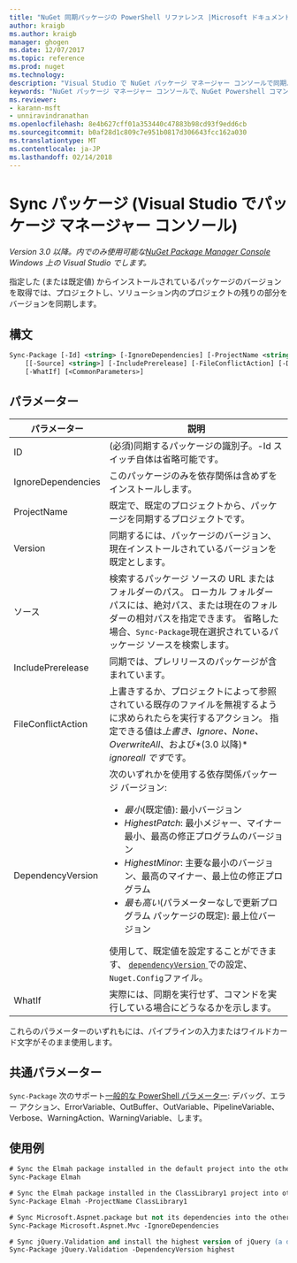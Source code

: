 ```yaml
---
title: "NuGet 同期パッケージの PowerShell リファレンス |Microsoft ドキュメント"
author: kraigb
ms.author: kraigb
manager: ghogen
ms.date: 12/07/2017
ms.topic: reference
ms.prod: nuget
ms.technology: 
description: "Visual Studio で NuGet パッケージ マネージャー コンソールで同期パッケージの PowerShell コマンドのリファレンスです。"
keywords: "NuGet パッケージ マネージャー コンソールで、NuGet Powershell コマンドでは、NuGet Powershell リファレンス、Sync パッケージ"
ms.reviewer:
- karann-msft
- unniravindranathan
ms.openlocfilehash: 8e4b627cff01a353440c47883b98cd93f9edd6cb
ms.sourcegitcommit: b0af28d1c809c7e951b0817d306643fcc162a030
ms.translationtype: MT
ms.contentlocale: ja-JP
ms.lasthandoff: 02/14/2018
---
```

# <a name="sync-package-package-manager-console-in-visual-studio"></a>Sync パッケージ (Visual Studio でパッケージ マネージャー コンソール)

*Version 3.0 以降。内でのみ使用可能な[NuGet Package Manager Console](package-manager-console.md) Windows 上の Visual Studio でします。*

指定した (または既定値) からインストールされているパッケージのバージョンを取得では、プロジェクトし、ソリューション内のプロジェクトの残りの部分をバージョンを同期します。

## <a name="syntax"></a>構文

```ps
Sync-Package [-Id] <string> [-IgnoreDependencies] [-ProjectName <string>] [[-Version] <string>]
    [[-Source] <string>] [-IncludePrerelease] [-FileConflictAction] [-DependencyVersion]
    [-WhatIf] [<CommonParameters>]
```

## <a name="parameters"></a>パラメーター

| パラメーター | 説明 |
| --- | --- |
| ID | (必須)同期するパッケージの識別子。-Id スイッチ自体は省略可能です。 |
| IgnoreDependencies | このパッケージのみを依存関係は含めずをインストールします。 |
| ProjectName | 既定で、既定のプロジェクトから、パッケージを同期するプロジェクトです。 |
| Version | 同期するには、パッケージのバージョン、現在インストールされているバージョンを既定とします。 |
| ソース | 検索するパッケージ ソースの URL またはフォルダーのパス。 ローカル フォルダー パスには、絶対パス、または現在のフォルダーの相対パスを指定できます。 省略した場合、`Sync-Package`現在選択されているパッケージ ソースを検索します。 |
| IncludePrerelease | 同期では、プレリリースのパッケージが含まれています。 |
| FileConflictAction | 上書きするか、プロジェクトによって参照されている既存のファイルを無視するように求められたらを実行するアクション。 指定できる値は*上書き、Ignore、None、OverwriteAll*、および*(3.0 以降)* *ignoreall です*です。 |
| DependencyVersion | 次のいずれかを使用する依存関係パッケージ バージョン:<br/><ul><li>*最小*(既定値): 最小バージョン</li><li>*HighestPatch*: 最小メジャー、マイナー最小、最高の修正プログラムのバージョン</li><li>*HighestMinor*: 主要な最小のバージョン、最高のマイナー、最上位の修正プログラム</li><li>*最も高い*(パラメーターなしで更新プログラム パッケージの既定): 最上位バージョン</li></ul>使用して、既定値を設定することができます、 [ `dependencyVersion` ](../reference/nuget-config-file.md#config-section)での設定、`Nuget.Config`ファイル。 |
| WhatIf | 実際には、同期を実行せず、コマンドを実行している場合にどうなるかを示します。 |

これらのパラメーターのいずれもには、パイプラインの入力またはワイルドカード文字がそのまま使用します。

## <a name="common-parameters"></a>共通パラメーター

`Sync-Package` 次のサポート[一般的な PowerShell パラメーター](http://go.microsoft.com/fwlink/?LinkID=113216): デバッグ、エラー アクション、ErrorVariable、OutBuffer、OutVariable、PipelineVariable、Verbose、WarningAction、WarningVariable、します。

## <a name="examples"></a>使用例

```ps
# Sync the Elmah package installed in the default project into the other projects in the solution
Sync-Package Elmah

# Sync the Elmah package installed in the ClassLibrary1 project into other projects in the solution
Sync-Package Elmah -ProjectName ClassLibrary1

# Sync Microsoft.Aspnet.package but not its dependencies into the other projects in the solution
Sync-Package Microsoft.Aspnet.Mvc -IgnoreDependencies

# Sync jQuery.Validation and install the highest version of jQuery (a dependency) from the package source    
Sync-Package jQuery.Validation -DependencyVersion highest
```
